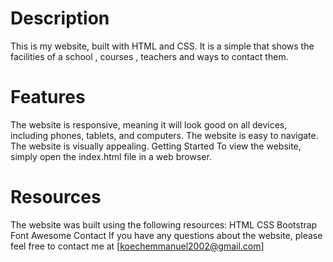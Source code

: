 # Description
This is my website, built with HTML and CSS. It is a simple that shows the facilities of a school , courses , teachers and ways to contact them.

# Features
The website is responsive, meaning it will look good on all devices, including phones, tablets, and computers.
The website is easy to navigate.
The website is visually appealing.
Getting Started
To view the website, simply open the index.html file in a web browser.

# Resources
The website was built using the following resources:
HTML
CSS
Bootstrap
Font Awesome
Contact
If you have any questions about the website, please feel free to contact me at [koechemmanuel2002@gmail.com]

